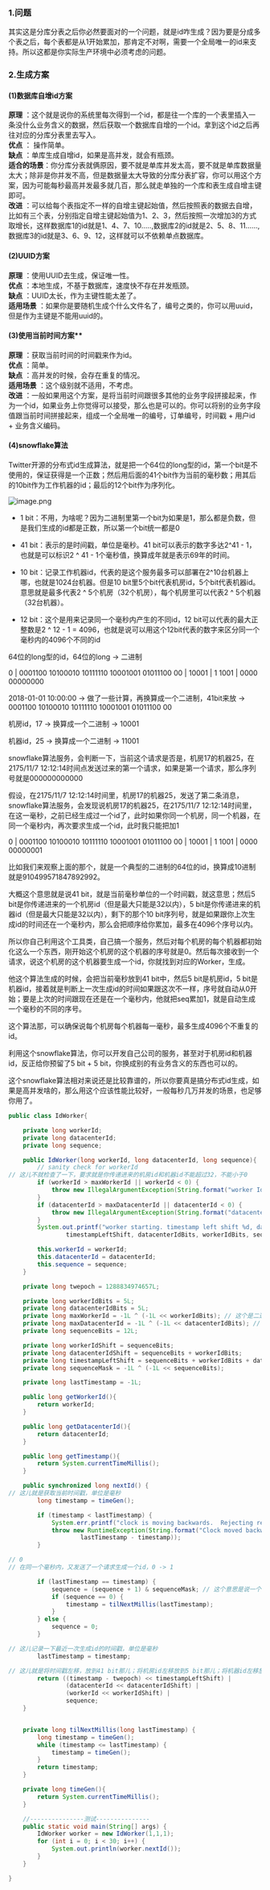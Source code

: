### 1.问题
其实这是分库分表之后你必然要面对的一个问题，就是id咋生成？因为要是分成多个表之后，每个表都是从1开始累加，那肯定不对啊，需要一个全局唯一的id来支持。所以这都是你实际生产环境中必须考虑的问题。 

### 2.生成方案     
#### (1)数据库自增id方案    
**原理** ：这个就是说你的系统里每次得到一个id，都是往一个库的一个表里插入一条没什么业务含义的数据，然后获取一个数据库自增的一个id。拿到这个id之后再往对应的分库分表里去写入。    
**优点** ： 操作简单。      
**缺点** ：单库生成自增id，如果是高并发，就会有瓶颈。    
**适合的场景**：你分库分表就俩原因，要不就是单库并发太高，要不就是单库数据量太大；除非是你并发不高，但是数据量太大导致的分库分表扩容，你可以用这个方案，因为可能每秒最高并发最多就几百，那么就走单独的一个库和表生成自增主键即可。    
**改进** ：可以给每个表指定不一样的自增主键起始值，然后按照表的数据去自增，比如有三个表，分别指定自增主键起始值为1、2、3，然后按照一次增加3的方式取增长，这样数据库1的id就是1、4、7、10.....,数据库2的id就是2、5、8、11......,数据库3的id就是3、6、9、12，这样就可以不依赖单点数据库。      
#### (2)UUID方案     
 **原理** ：使用UUID去生成，保证唯一性。    
**优点** ：本地生成，不基于数据库，速度快不存在并发瓶颈。     
**缺点** ：UUID太长，作为主键性能太差了。    
**适用场景** ：如果你是要随机生成个什么文件名了，编号之类的，你可以用uuid，但是作为主键是不能用uuid的。   
#### (3)使用当前时间方案**      
**原理**  ：获取当前时间的时间戳来作为id。    
**优点** ：简单。     
**缺点** ：高并发的时候，会存在重复的情况。    
**适用场景** ：这个级别就不适用，不考虑。    
**改进**  ：一般如果用这个方案，是将当前时间跟很多其他的业务字段拼接起来，作为一个id，如果业务上你觉得可以接受，那么也是可以的。你可以将别的业务字段值跟当前时间拼接起来，组成一个全局唯一的编号，订单编号，时间戳 + 用户id + 业务含义编码。     
#### (4)snowflake算法      
Twitter开源的分布式id生成算法，就是把一个64位的long型的id，第一个bit是不使用的，保证获得是一个正数；然后用后面的41个bit作为当前的毫秒数；用其后的10bit作为工作机器的id；最后的12个bit作为序列化。

![image.png](/image/mysql/4-1snowflask.png)

- 1 bit：不用，为啥呢？因为二进制里第一个bit为如果是1，那么都是负数，但是我们生成的id都是正数，所以第一个bit统一都是0

- 41 bit：表示的是时间戳，单位是毫秒。41 bit可以表示的数字多达2^41 - 1，也就是可以标识2 ^ 41 - 1个毫秒值，换算成年就是表示69年的时间。

- 10 bit：记录工作机器id，代表的是这个服务最多可以部署在2^10台机器上哪，也就是1024台机器。但是10 bit里5个bit代表机房id，5个bit代表机器id。意思就是最多代表2 ^ 5个机房（32个机房），每个机房里可以代表2 ^ 5个机器（32台机器）。

- 12 bit：这个是用来记录同一个毫秒内产生的不同id，12 bit可以代表的最大正整数是2 ^ 12 - 1 = 4096，也就是说可以用这个12bit代表的数字来区分同一个毫秒内的4096个不同的id

64位的long型的id，64位的long -> 二进制

0 | 0001100 10100010 10111110 10001001 01011100 00 | 10001 | 1 1001 | 0000 00000000

2018-01-01 10:00:00 -> 做了一些计算，再换算成一个二进制，41bit来放 -> 0001100 10100010 10111110 10001001 01011100 00

机房id，17 -> 换算成一个二进制 -> 10001

机器id，25 -> 换算成一个二进制 -> 11001

snowflake算法服务，会判断一下，当前这个请求是否是，机房17的机器25，在2175/11/7 12:12:14时间点发送过来的第一个请求，如果是第一个请求，那么序列号就是000000000000

假设，在2175/11/7 12:12:14时间里，机房17的机器25，发送了第二条消息，snowflake算法服务，会发现说机房17的机器25，在2175/11/7 12:12:14时间里，在这一毫秒，之前已经生成过一个id了，此时如果你同一个机房，同一个机器，在同一个毫秒内，再次要求生成一个id，此时我只能把加1

0 | 0001100 10100010 10111110 10001001 01011100 00 | 10001 | 1 1001 | 0000 00000001


比如我们来观察上面的那个，就是一个典型的二进制的64位的id，换算成10进制就是910499571847892992。    

大概这个意思就是说41 bit，就是当前毫秒单位的一个时间戳，就这意思；然后5 bit是你传递进来的一个机房id（但是最大只能是32以内），5 bit是你传递进来的机器id（但是最大只能是32以内），剩下的那个10 bit序列号，就是如果跟你上次生成id的时间还在一个毫秒内，那么会把顺序给你累加，最多在4096个序号以内。

所以你自己利用这个工具类，自己搞一个服务，然后对每个机房的每个机器都初始化这么一个东西，刚开始这个机房的这个机器的序号就是0。然后每次接收到一个请求，说这个机房的这个机器要生成一个id，你就找到对应的Worker，生成。

他这个算法生成的时候，会把当前毫秒放到41 bit中，然后5 bit是机房id，5 bit是机器id，接着就是判断上一次生成id的时间如果跟这次不一样，序号就自动从0开始；要是上次的时间跟现在还是在一个毫秒内，他就把seq累加1，就是自动生成一个毫秒的不同的序号。

这个算法那，可以确保说每个机房每个机器每一毫秒，最多生成4096个不重复的id。

利用这个snowflake算法，你可以开发自己公司的服务，甚至对于机房id和机器id，反正给你预留了5 bit + 5 bit，你换成别的有业务含义的东西也可以的。

这个snowflake算法相对来说还是比较靠谱的，所以你要真是搞分布式id生成，如果是高并发啥的，那么用这个应该性能比较好，一般每秒几万并发的场景，也足够你用了。
```java
public class IdWorker{

    private long workerId;
    private long datacenterId;
    private long sequence;

    public IdWorker(long workerId, long datacenterId, long sequence){
        // sanity check for workerId
// 这儿不就检查了一下，要求就是你传递进来的机房id和机器id不能超过32，不能小于0
        if (workerId > maxWorkerId || workerId < 0) {
            throw new IllegalArgumentException(String.format("worker Id can't be greater than %d or less than 0",maxWorkerId));
        }
        if (datacenterId > maxDatacenterId || datacenterId < 0) {
            throw new IllegalArgumentException(String.format("datacenter Id can't be greater than %d or less than 0",maxDatacenterId));
        }
        System.out.printf("worker starting. timestamp left shift %d, datacenter id bits %d, worker id bits %d, sequence bits %d, workerid %d",
                timestampLeftShift, datacenterIdBits, workerIdBits, sequenceBits, workerId);

        this.workerId = workerId;
        this.datacenterId = datacenterId;
        this.sequence = sequence;
    }

    private long twepoch = 1288834974657L;

    private long workerIdBits = 5L;
    private long datacenterIdBits = 5L;
    private long maxWorkerId = -1L ^ (-1L << workerIdBits); // 这个是二进制运算，就是5 bit最多只能有31个数字，也就是说机器id最多只能是32以内
    private long maxDatacenterId = -1L ^ (-1L << datacenterIdBits); // 这个是一个意思，就是5 bit最多只能有31个数字，机房id最多只能是32以内
    private long sequenceBits = 12L;

    private long workerIdShift = sequenceBits;
    private long datacenterIdShift = sequenceBits + workerIdBits;
    private long timestampLeftShift = sequenceBits + workerIdBits + datacenterIdBits;
    private long sequenceMask = -1L ^ (-1L << sequenceBits);

    private long lastTimestamp = -1L;

    public long getWorkerId(){
        return workerId;
    }

    public long getDatacenterId(){
        return datacenterId;
    }

    public long getTimestamp(){
        return System.currentTimeMillis();
    }

    public synchronized long nextId() {
// 这儿就是获取当前时间戳，单位是毫秒
        long timestamp = timeGen();

        if (timestamp < lastTimestamp) {
            System.err.printf("clock is moving backwards.  Rejecting requests until %d.", lastTimestamp);
            throw new RuntimeException(String.format("Clock moved backwards.  Refusing to generate id for %d milliseconds",
                    lastTimestamp - timestamp));
        }

// 0
// 在同一个毫秒内，又发送了一个请求生成一个id，0 -> 1

        if (lastTimestamp == timestamp) {
            sequence = (sequence + 1) & sequenceMask; // 这个意思是说一个毫秒内最多只能有4096个数字，无论你传递多少进来，这个位运算保证始终就是在4096这个范围内，避免你自己传递个sequence超过了4096这个范围
            if (sequence == 0) {
                timestamp = tilNextMillis(lastTimestamp);
            }
        } else {
            sequence = 0;
        }

// 这儿记录一下最近一次生成id的时间戳，单位是毫秒
        lastTimestamp = timestamp;

// 这儿就是将时间戳左移，放到41 bit那儿；将机房id左移放到5 bit那儿；将机器id左移放到5 bit那儿；将序号放最后10 bit；最后拼接起来成一个64 bit的二进制数字，转换成10进制就是个long型
        return ((timestamp - twepoch) << timestampLeftShift) |
                (datacenterId << datacenterIdShift) |
                (workerId << workerIdShift) |
                sequence;
    }


    private long tilNextMillis(long lastTimestamp) {
        long timestamp = timeGen();
        while (timestamp <= lastTimestamp) {
            timestamp = timeGen();
        }
        return timestamp;
    }

    private long timeGen(){
        return System.currentTimeMillis();
    }

    //---------------测试---------------
    public static void main(String[] args) {
        IdWorker worker = new IdWorker(1,1,1);
        for (int i = 0; i < 30; i++) {
            System.out.println(worker.nextId());
        }
    }

}

```